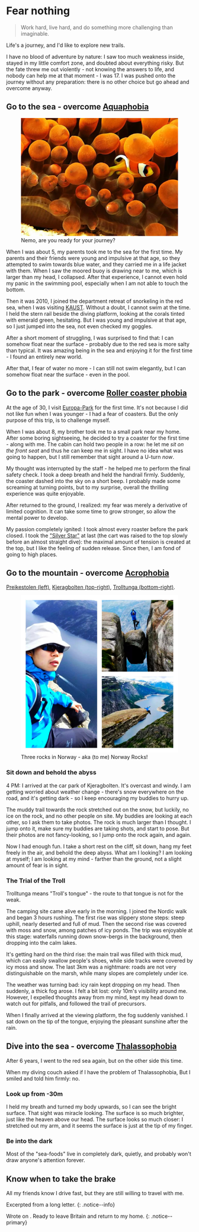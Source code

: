 ---
---
# Fear nothing
> Work hard, live hard, and do something more challenging than imaginable.

Life's a journey, and I'd like to explore new trails.

I have no blood of adventure by nature: I saw too much weakness inside, stayed in my little comfort zone, and doubted about everything risky.
But the fate threw me out violently - not knowing the answers to life, and nobody can help me at that moment - I was 17.
I was pushed onto the journey without any preparation: there is no other choice but go ahead and overcome anyway.

## Go to the sea - overcome [Aquaphobia](https://en.wikipedia.org/wiki/Aquaphobia)

<figure>
    <img src="/pages/about/media/nemo.jpg">
    <figcaption>Nemo, are you ready for your journey?
    </figcaption>
</figure>

When I was about 5, my parents took me to the sea for the first time.
My parents and their friends were young and impulsive at that age, so they attempted to swim towards blue water, and they carried me in a life jacket with them.
When I saw the moored buoy is drawing near to me, which is larger than my head, I collapsed.
After that experience, I cannot even hold my panic in the swimming pool, especially when I am not able to touch the bottom.

Then it was 2010, I joined the department retreat of snorkeling in the red sea, when I was visiting [KAUST](https://vcc.kaust.edu.sa/Pages/Home.aspx).
Without a doubt, I cannot swim at the time.
I held the stern rail beside the diving platform, looking at the corals tinted with emerald green, hesitating.
But I was young and impulsive at that age, so I just jumped into the sea, not even checked my goggles.

After a short moment of struggling, I was surprised to find that:
I can somehow float near the surface - probably due to the red sea is more salty than typical.
It was amazing being in the sea and enjoying it for the first time - I found an entirely new world.

After that, I fear of water no more - I can still not swim elegantly, but I can somehow float near the surface - even in the pool.

## Go to the park - overcome [Roller coaster phobia](https://en.wikipedia.org/wiki/Roller_coaster_phobia)
At the age of 30, I visit [Europa-Park](https://www.europapark.de/en/park/attractions-rollercoaster-junkies?attraction-category[]=87) for the first time.
It's not because I did not like fun when I was younger - I had a fear of coasters.
But the only purpose of this trip, is to challenge myself.

When I was about 8, my brother took me to a small park near my home.
After some boring sightseeing, he decided to try a coaster for the first time - along with me.
The cabin can hold two people in a row: he let me _sit on the front seat_ and thus he can keep me in sight.
I have no idea what was going to happen, but I still remember that sight around a U-turn _now_.

My thought was interrupted by the staff - he helped me to perform the final safety check.
I took a deep breath and held the handrail firmly.
Suddenly, the coaster dashed into the sky on a short beep.
I probably made some screaming at turning points, but to my surprise, overall the thrilling experience was quite enjoyable.

After returned to the ground, I realized: my fear was merely a derivative of limited cognition.
It can take some time to grow stronger, so allow the mental power to develop.

My passion completely ignited: I took almost every roaster before the park closed.
I took the ["Silver Star"](https://www.europapark.de/en/attractions/silver-star) at last (the cart was raised to the top slowly before an almost straight dive):
the maximal amount of tension is created at the top, but I like the feeling of sudden release.
Since then, I am fond of going to high places.

## Go to the mountain - overcome [Acrophobia](https://en.wikipedia.org/wiki/Acrophobia)
[Preikestolen (left)](https://en.wikipedia.org/wiki/Preikestolen),
[Kjeragbolten (top-right)](https://en.wikipedia.org/wiki/Kjeragbolten),
[Trolltunga (bottom-right)](https://en.wikipedia.org/wiki/Trolltunga).

<figure>
    <img src="/pages/about/norway_rocks.jpg">
    <figcaption>Three rocks in Norway - aka (to me) Norway Rocks!
    </figcaption>
</figure>

### Sit down and behold the abyss
4 PM: I arrived at the car park of Kjeragbolten.
It's overcast and windy.
I am getting worried about weather change - there's snow everywhere on the road, and it's getting dark - so I keep encouraging my buddies to hurry up.

The muddy trail towards the rock stretched out on the snow, but luckily, no ice on the rock, and no other people on site.
My buddies are looking at each other, so I ask them to take photos.
The rock is much larger than I thought.
I jump onto it, make sure my buddies are taking shots, and start to pose.
But their photos are not fancy-looking, so I jump onto the rock again, and again.

Now I had enough fun.
I take a short rest on the cliff, sit down, hang my feet freely in the air, and behold the deep abyss.
What am I looking?
I am looking at myself; I am looking at my mind - farther than the ground, not a slight amount of fear is in sight.

### The Trial of the Troll
Trolltunga means "Troll's tongue" - the route to that tongue is not for the weak.

The camping site came alive early in the morning.
I joined the Nordic walk and began 3 hours rushing.
The first rise was slippery stone steps: steep uphill, nearly deserted and full of mud.
Then the second rise was covered with moss and snow, among patches of icy ponds.
The trip was enjoyable at this stage: waterfalls running down snow-bergs in the background, then dropping into the calm lakes.

It's getting hard on the third rise: the main trail was filled with thick mud, which can easily swallow people's shoes, while side tracks were covered by icy moss and snow.
The last 3km was a nightmare: roads are not very distinguishable on the marsh, while many slopes are completely under ice.

The weather was turning bad: icy rain kept dropping on my head.
Then suddenly, a thick fog arose.
I felt a bit lost: only 10m's visibility around me.
However, I expelled thoughts away from my mind, kept my head down to watch out for pitfalls, and followed the trail of precursors.

When I finally arrived at the viewing platform, the fog suddenly vanished.
I sat down on the tip of the tongue, enjoying the pleasant sunshine after the rain.

## Dive into the sea - overcome [Thalassophobia](https://en.wikipedia.org/wiki/Thalassophobia)

After 6 years, I went to the red sea again, but on the other side this time.

When my diving couch asked if I have the problem of Thalassophobia,
But I smiled and told him firmly: no.

### Look up from -30m
I held my breath and turned my body upwards, so I can see the bright surface.
That sight was miracle looking.
The surface is so much brighter, just like the heaven above our head.
The surface looks so much closer: I stretched out my arm, and it seems the surface is just at the tip of my finger.

### Be into the dark
Most of the "sea-foods" live in completely dark, quietly, and probably won't draw anyone's attention forever.

## Know when to take the brake
All my friends know I drive fast, but they are still willing to travel with me.

<!-- ## Look, boy, fear nothing and keep moving. -->

Excerpted from a long letter.
{: .notice--info}

Wrote on . Ready to leave Britain and return to my home.
{: .notice--primary}

